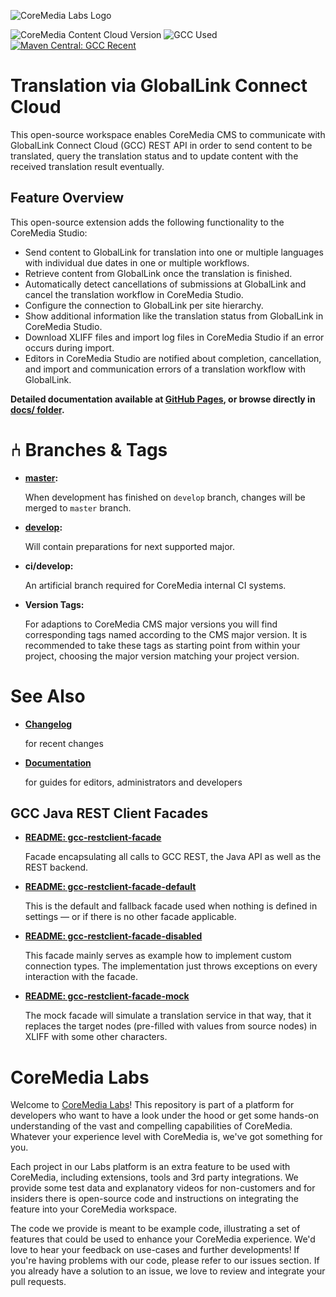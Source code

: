 ![CoreMedia Labs Logo](https://documentation.coremedia.com/badges/banner_coremedia_labs_wide.png "CoreMedia Labs Logo Title Text")

<!--
  On Update:
     * Change "message" for CMCC version to recent version.
     * Change "message" for GCC (Used) version to the recently used version.
-->

![CoreMedia Content Cloud Version](https://img.shields.io/static/v1?message=2207&label=CoreMedia%20Content%20Cloud&style=for-the-badge&color=672779)
![GCC Used](https://img.shields.io/static/v1?message=v3.1.3&label=GCC%20REST%20API%20%28Used%29&style=for-the-badge&color=green)
[![Maven Central: GCC Recent](https://img.shields.io/maven-central/v/com.translations.globallink/gcc-restclient.svg?label=GCC%20REST%20API%20%28Recent%29&style=for-the-badge)](https://search.maven.org/search?q=g:%22com.translations.globallink%22%20AND%20a:%22gcc-restclient%22)

# Translation via GlobalLink Connect Cloud

This open-source workspace enables CoreMedia CMS to communicate with GlobalLink
Connect Cloud (GCC) REST API in order to send content to be translated, query
the translation status and to update content with the received translation
result eventually.

## Feature Overview

This open-source extension adds the following functionality to the CoreMedia Studio:
* Send content to GlobalLink for translation into one or multiple languages
    with individual due dates in one or multiple workflows.
* Retrieve content from GlobalLink once the translation is finished.
* Automatically detect cancellations of submissions at GlobalLink and cancel the
    translation workflow in CoreMedia Studio.
* Configure the connection to GlobalLink per site hierarchy.
* Show additional information like the translation status from GlobalLink in
    CoreMedia Studio.
* Download XLIFF files and import log files in CoreMedia Studio if an error
    occurs during import.
* Editors in CoreMedia Studio are notified about completion, cancellation, and
    import and communication errors of a translation workflow with GlobalLink.

**Detailed documentation available at
[GitHub Pages](https://coremedia.github.io/coremedia-globallink-connect-integration/),
or browse directly in [docs/ folder](./docs/README.md).**

# ⑃ Branches &amp; Tags

* **[master](https://github.com/CoreMedia/coremedia-globallink-connect-integration/tree/master):**

    When development has finished on `develop` branch, changes will be merged to
    `master` branch.

* **[develop](https://github.com/CoreMedia/coremedia-globallink-connect-integration/tree/develop):**

    Will contain preparations for next supported major.

* **ci/develop:**

    An artificial branch required for CoreMedia internal CI systems.

* **Version Tags:**

    For adaptions to CoreMedia CMS major versions you will find corresponding
    tags named according to the CMS major version. It is recommended to
    take these tags as starting point from within your project,
    choosing the major version matching your project version.

# See Also

* **[Changelog](CHANGELOG.md)**

    for recent changes

* **[Documentation](https://coremedia.github.io/coremedia-globallink-connect-integration/)**

    for guides for editors, administrators and developers

## GCC Java REST Client Facades

* **[README: gcc-restclient-facade](apps/workflow-server/gcc-workflow-server-facade/gcc-restclient-facade/README.md)**

    Facade encapsulating all calls to GCC REST, the Java API as well as the REST
    backend.
    
* **[README: gcc-restclient-facade-default](apps/workflow-server/gcc-workflow-server-facade/gcc-restclient-facade-default/README.md)**

    This is the default and fallback facade used when nothing is defined in
    settings — or if there is no other facade applicable.

* **[README: gcc-restclient-facade-disabled](apps/workflow-server/gcc-workflow-server-facade/gcc-restclient-facade-disabled/README.md)**

    This facade mainly serves as example how to implement custom connection
    types. The implementation just throws exceptions on every interaction with the facade.
    
* **[README: gcc-restclient-facade-mock](apps/workflow-server/gcc-workflow-server-facade/gcc-restclient-facade-mock/README.md)**

    The mock facade will simulate a translation service in that way, that it
    replaces the target nodes (pre-filled with values from source nodes) in
    XLIFF with some other characters. 

# CoreMedia Labs

Welcome to [CoreMedia Labs](https://blog.coremedia.com/labs/)! This repository
is part of a platform for developers who want to have a look under the hood or
get some hands-on understanding of the vast and compelling capabilities of
CoreMedia. Whatever your experience level with CoreMedia is, we've got something
for you.

Each project in our Labs platform is an extra feature to be used with CoreMedia,
including extensions, tools and 3rd party integrations. We provide some test
data and explanatory videos for non-customers and for insiders there is
open-source code and instructions on integrating the feature into your
CoreMedia workspace. 

The code we provide is meant to be example code, illustrating a set of features
that could be used to enhance your CoreMedia experience. We'd love to hear your
feedback on use-cases and further developments! If you're having problems with
our code, please refer to our issues section. If you already have a solution to 
an issue, we love to review and integrate your pull requests. 
